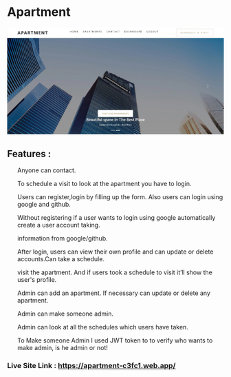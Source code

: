 # Apartment

![apartment-project showcase](apartment-project.jpg)

## Features :

<ul>Anyone can contact.</ul>
<ul>To schedule a visit to look at the apartment you have to login.</ul>
<ul>Users can register,login by filling up the form. Also users can login using google and github.</ul>
<ul>Without registering if a user wants to login using google automatically create a user account taking.</ul>
<ul>information from google/github.</ul>
<ul>After login, users can view their own profile and can update or delete accounts.Can take a schedule.</ul>
<ul>visit the apartment. And if users took a schedule to visit it’ll show the user's profile.</ul>
<ul>Admin can add an apartment. If necessary can update or delete any apartment.</ul>
<ul>Admin can make someone admin.</ul>
<ul>Admin can look at all the schedules which users have taken.</ul>
<ul>To Make someone Admin I used JWT token to to verify who wants to make admin, is he admin or not!</ul>

### Live Site Link : https://apartment-c3fc1.web.app/


